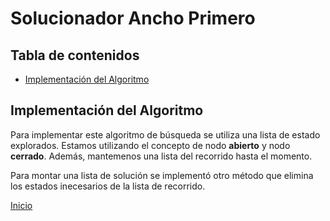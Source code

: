 # Solucionador Ancho Primero

## Tabla de contenidos

- [Implementación del Algoritmo](#implementación-del-algoritmo)

## Implementación del Algoritmo

Para implementar este algoritmo de búsqueda se utiliza una lista de estado explorados. Estamos utilizando el concepto de nodo **abierto** y nodo **cerrado**.  Además, mantemenos una lista del recorrido hasta el momento.

Para montar una lista de solución se implementó otro método que elimina los estados inecesarios de la lista de recorrido.

[Inicio](../../README.md)
